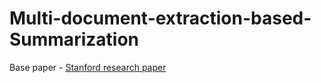 # Multi-document-extraction-based-Summarization
Base paper - [Stanford research paper](https://cs.stanford.edu/people/ssandeep/reports/CS224N.pdf)
